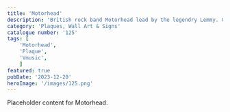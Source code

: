 ```yaml
---
title: 'Motorhead'
description: 'British rock band Motorhead lead by the legendry Lemmy. Celebrate the band with this cool plaque'
category: 'Plaques, Wall Art & Signs'
catalogue number: '125'
tags: [
    'Motorhead', 
    'Plaque', 
    'Vmusic',
    ]
featured: true
pubDate: '2023-12-20'
heroImage: '/images/125.png'
---
```


Placeholder content for Motorhead.
